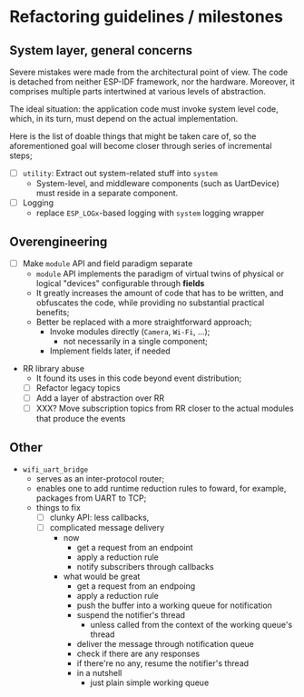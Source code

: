 # Refactoring guidelines / milestones

## System layer, general concerns

Severe mistakes were made from the architectural point of view. The code is
detached from neither ESP-IDF framework, nor the hardware. Moreover, it
comprises multiple parts intertwined at various levels of abstraction.

The ideal situation: the application code must invoke system level code, which,
in its turn, must depend on the actual implementation.

Here is the list of doable things that might be taken care of, so the
aforementioned goal will become closer through series of incremental steps;

- [ ] `utility`: Extract out system-related stuff into `system`
	- System-level, and middleware components (such as UartDevice) must reside in a separate component.
- [ ] Logging
    - replace `ESP_LOGx`-based logging with `system` logging wrapper

## Overengineering

- [ ] Make `module` API and field paradigm separate
	- `module` API implements the paradigm of virtual twins of physical or logical "devices" configurable through **fields**
	- It greatly increases the amount of code that has to be written, and obfuscates the code, while providing no substantial practical benefits;
	- Better be replaced with a more straightforward approach;
		- Invoke modules directly (`Camera`, `Wi-Fi`, ...);
			- not necessarily in a single component;
		- Implement fields later, if needed
- RR library abuse
	- It found its uses in this code beyond event distribution;
	- [ ] Refactor legacy topics
	- [ ] Add a layer of abstraction over RR
	- [ ] XXX? Move subscription topics from RR closer to the actual modules that produce the events

## Other

- `wifi_uart_bridge`
	- serves as an inter-protocol router;
	- enables one to add runtime reduction rules to foward, for example, packages from UART to TCP;
	- things to fix
		- [ ] clunky API: less callbacks,
		- [ ] complicated message delivery
			- now
				- get a request from an endpoint
				- apply a reduction rule
				- notify subscribers through callbacks
			- what would be great
				- get a request from an endpoing
				- apply a reduction rule
				- push the buffer into a working queue for notification
				- suspend the notifier's thread
					- unless called from the context of the working queue's thread
				- deliver the message through notification queue
				- check if there are any responses
				- if there're no any, resume the notifier's thread
				- in a nutshell
					- just plain simple working queue
